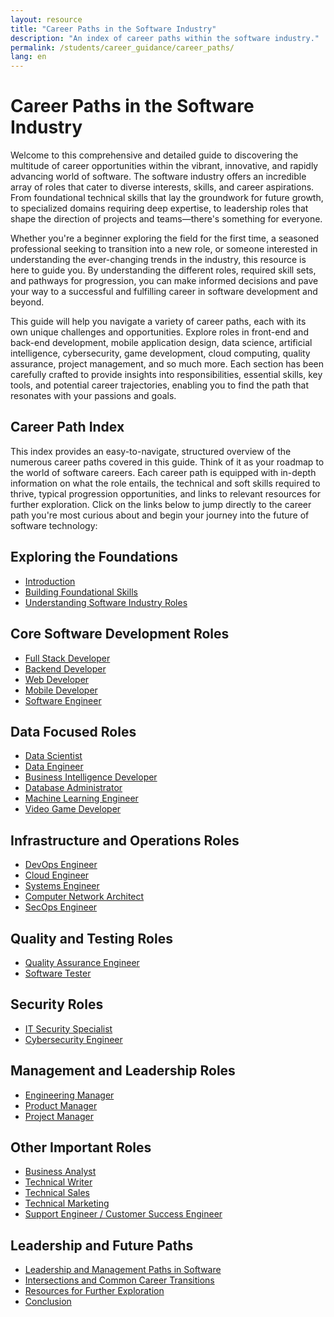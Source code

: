 ```yaml
---
layout: resource 
title: "Career Paths in the Software Industry"
description: "An index of career paths within the software industry." 
permalink: /students/career_guidance/career_paths/
lang: en
---
```



# Career Paths in the Software Industry

Welcome to this comprehensive and detailed guide to discovering the multitude of career opportunities within the vibrant, innovative, and rapidly advancing world of software. The software industry offers an incredible array of roles that cater to diverse interests, skills, and career aspirations. From foundational technical skills that lay the groundwork for future growth, to specialized domains requiring deep expertise, to leadership roles that shape the direction of projects and teams—there's something for everyone.

Whether you're a beginner exploring the field for the first time, a seasoned professional seeking to transition into a new role, or someone interested in understanding the ever-changing trends in the industry, this resource is here to guide you. By understanding the different roles, required skill sets, and pathways for progression, you can make informed decisions and pave your way to a successful and fulfilling career in software development and beyond.

This guide will help you navigate a variety of career paths, each with its own unique challenges and opportunities. Explore roles in front-end and back-end development, mobile application design, data science, artificial intelligence, cybersecurity, game development, cloud computing, quality assurance, project management, and so much more. Each section has been carefully crafted to provide insights into responsibilities, essential skills, key tools, and potential career trajectories, enabling you to find the path that resonates with your passions and goals.

## Career Path Index

This index provides an easy-to-navigate, structured overview of the numerous career paths covered in this guide. Think of it as your roadmap to the world of software careers. Each career path is equipped with in-depth information on what the role entails, the technical and soft skills required to thrive, typical progression opportunities, and links to relevant resources for further exploration. Click on the links below to jump directly to the career path you're most curious about and begin your journey into the future of software technology:

## Exploring the Foundations

* [Introduction](./1-Introduction/)
* [Building Foundational Skills](./2-Foundational_Skills/)
* [Understanding Software Industry Roles](./3-Deep_Dive_into_Software_Industry_Roles/)

## Core Software Development Roles

* [Full Stack Developer](./4-Full_Stack_Developer/)
* [Backend Developer](./21-Backend_Developer/)
* [Web Developer](./15-Web_Developer/)
* [Mobile Developer](./12-Mobile_Developer/)
* [Software Engineer](./11-Software_Engineer/)


## Data Focused Roles

* [Data Scientist](./5-Data_Scientist/)
* [Data Engineer](./24-Data_Engineer/)
* [Business Intelligence Developer](./22-Business_Intelligence_Developer/)
* [Database Administrator](./25-Database_Administrator/)
* [Machine Learning Engineer](./14-Machine_Learning_Engineer/)
* [Video Game Developer](./9-Video_Game_Developer/)

## Infrastructure and Operations Roles

* [DevOps Engineer](./6-DevOps_Engineer/)
* [Cloud Engineer](./8-Cloud_Engineer/)
* [Systems Engineer](./13-Systems_Engineer/)
* [Computer Network Architect](./7-Computer_Network_Architect/)
* [SecOps Engineer](./27-SecOps_Engineer/)

## Quality and Testing Roles

* [Quality Assurance Engineer](./10-Quality_Assurance_Engineer/)
* [Software Tester](./19-Software_Tester/)

## Security Roles

* [IT Security Specialist](./17-IT_Security_Specialist/)
* [Cybersecurity Engineer](./23-Cybersecurity_Engineer/)

## Management and Leadership Roles

* [Engineering Manager](./16-Engineering_Manager/)
* [Product Manager](./18-Product_Manager/)
* [Project Manager](./26-Project_Manager/)

## Other Important Roles

* [Business Analyst](./20-Business_Analyst/)
* [Technical Writer](./28-Technical_Writer/)
* [Technical Sales](./29-Technical_Sales/)
* [Technical Marketing](./30-Technical_Marketing/)
* [Support Engineer / Customer Success Engineer](./31-Support_Engineer_Customer_Success_Engineer/)

## Leadership and Future Paths

* [Leadership and Management Paths in Software](./32-Leadership_and_Management_Paths_in_Software/)
* [Intersections and Common Career Transitions](./33-Intersections_and_Common_Career_Transitions/)
* [Resources for Further Exploration](./34-Resources_for_Further_Exploration/)
* [Conclusion](./35-Conclusion/)